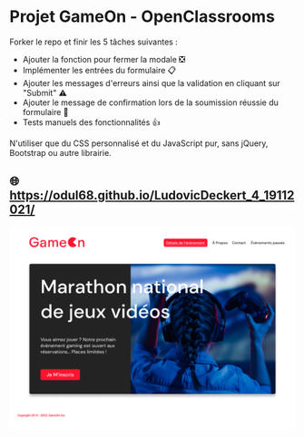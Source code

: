 # Projet GameOn - OpenClassrooms
Forker le repo et finir les 5 tâches suivantes : 

* Ajouter la fonction pour fermer la modale :negative_squared_cross_mark:
* Implémenter les entrées du formulaire :clipboard:
* Ajouter les messages d'erreurs ainsi que la validation en cliquant sur "Submit" :warning:
* Ajouter le message de confirmation lors de la soumission réussie du formulaire :incoming_envelope:
* Tests manuels des fonctionnalités :thumbsup: 

N'utiliser que du CSS personnalisé et du JavaScript pur, sans jQuery, Bootstrap ou autre librairie.



  ## :globe_with_meridians:  https://odul68.github.io/LudovicDeckert_4_19112021/ ##






![alt text](https://github.com/Odul68/GameOn-website-FR/blob/master/16395717662959_HomePage.png)
